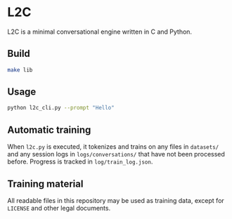# L2C

L2C is a minimal conversational engine written in C and Python.

## Build

```bash
make lib
```

## Usage

```bash
python l2c_cli.py --prompt "Hello"
```

## Automatic training

When `l2c.py` is executed, it tokenizes and trains on any files in `datasets/` and any session logs in `logs/conversations/` that have not been processed before. Progress is tracked in `log/train_log.json`.

## Training material

All readable files in this repository may be used as training data, except for `LICENSE` and other legal documents.
